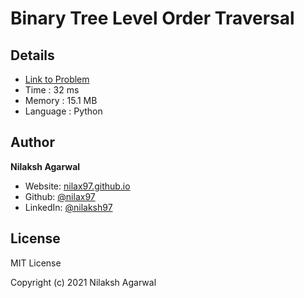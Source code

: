 # Binary Tree Level Order Traversal


## Details

* [Link to Problem](https://leetcode.com/problems/binary-tree-level-order-traversal/)
* Time : 32 ms
* Memory : 15.1 MB
* Language : Python

## Author

**Nilaksh Agarwal**

* Website: [nilax97.github.io](https://nilax97.github.io/)
* Github: [@nilax97](https://github.com/nilax97)
* LinkedIn: [@nilaksh97](https://linkedin.com/in/nilaksh97)

## License

MIT License

Copyright (c) 2021 Nilaksh Agarwal

